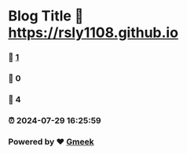 # Blog Title :link: https://rsly1108.github.io 
### :page_facing_up: [1](https://rsly1108.github.io/tag.html) 
### :speech_balloon: 0 
### :hibiscus: 4 
### :alarm_clock: 2024-07-29 16:25:59 
### Powered by :heart: [Gmeek](https://github.com/Meekdai/Gmeek)
